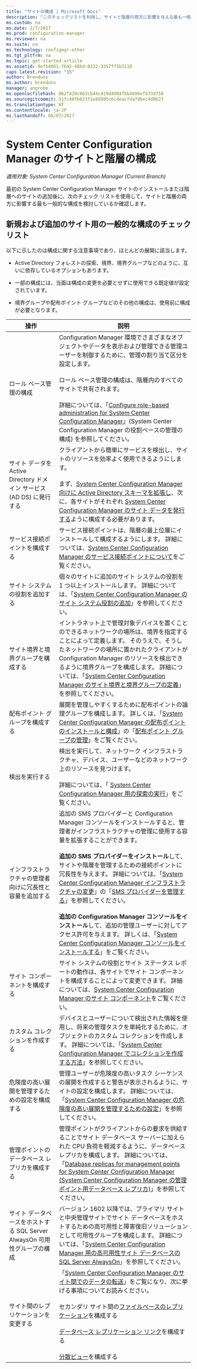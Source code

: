 ```yaml
---
title: "サイトの構成 | Microsoft Docs"
description: "このチェックリストを利用し、サイトと階層の両方に影響を与える最も一般的な構成を考慮してください。"
ms.custom: na
ms.date: 2/7/2017
ms.prod: configuration-manager
ms.reviewer: na
ms.suite: na
ms.technology: configmgr-other
ms.tgt_pltfrm: na
ms.topic: get-started-article
ms.assetid: 9efb4061-f642-48bd-8332-3357ff5b3118
caps.latest.revision: "15"
author: Brenduns
ms.author: brenduns
manager: angrobe
ms.openlocfilehash: 862f420c063cb44c419d4904fbb4696efb739758
ms.sourcegitcommit: 51fc48fb023f1e8d995c6c4eacfda7dbec4d0b2f
ms.translationtype: HT
ms.contentlocale: ja-JP
ms.lasthandoff: 08/07/2017
---
```

# <a name="configure-sites-and-hierarchies-for-system-center-configuration-manager"></a>System Center Configuration Manager のサイトと階層の構成

*適用対象: System Center Configuration Manager (Current Branch)*

最初の System Center Configuration Manager サイトのインストールまたは階層へのサイトの追加後に、次のチェック リストを使用して、サイトと階層の両方に影響する最も一般的な構成を検討しているか確認します。  

## <a name="checklist-of-common-configurations-for-new-and-additional-sites"></a>新規および追加のサイト用の一般的な構成のチェック リスト  
以下に示したのは構成に関する注意事項であり、ほとんどの展開に該当します。

-   Active Directory フォレストの探索、境界、境界グループなどのように、互いに依存しているオプションもあります。  

-   一部の構成には、当面は構成の変更を必要とせずに使用できる既定値が設定されています。  

-   境界グループや配布ポイント グループなどのその他の構成は、使用前に構成が必要となります。  

|操作|説明|  
|------------|-------------|  
|ロール ベース管理の構成|Configuration Manager 環境でさまざまなオブジェクトやデータを表示および管理できる管理ユーザーを制御するために、管理の割り当て区分を設定します。<br /><br /> ロール ベース管理の構成は、階層内のすべてのサイトで共有されます。   <br/><br/>詳細については、「[Configure role-based administration for System Center Configuration Manager](../../../../core/servers/deploy/configure/configure-role-based-administration.md)」(System Center Configuration Manager の役割ベースの管理の構成) を参照してください。|  
|サイト データを Active Directory ドメイン サービス (AD DS) に発行する|クライアントから簡単にサービスを検出し、サイトのリソースを効率よく使用できるようにします。<br /><br /> まず、[System Center Configuration Manager 向けに Active Directory スキーマを拡張し](../../../../core/plan-design/network/extend-the-active-directory-schema.md)、次に、各サイトがそれぞれ [System Center Configuration Manager のサイト データを発行する](../../../../core/servers/deploy/configure/publish-site-data.md)ように構成する必要があります。|  
|サービス接続ポイントを構成する|サービス接続ポイントは、階層の最上位層にインストールして構成するようにします。 詳細については、[System Center Configuration Manager のサービス接続ポイントについて](../../../../core/servers/deploy/configure/about-the-service-connection-point.md)をご覧ください。|  
|サイト システムの役割を追加する|個々のサイトに追加のサイト システムの役割を 1 つ以上インストールします。  詳細については、「[System Center Configuration Manager のサイト システム役割の追加](../../../../core/servers/deploy/configure/add-site-system-roles.md)」を参照してください。|  
|サイト境界と境界グループを構成する|イントラネット上で管理対象デバイスを置くことのできるネットワークの場所は、境界を指定することによって定義します。 そのうえで、そうしたネットワークの場所に置かれたクライアントが Configuration Manager のリソースを検出できるように境界グループを構成します。 詳細については、「[System Center Configuration Manager のサイト境界と境界グループの定義](../../../../core/servers/deploy/configure/define-site-boundaries-and-boundary-groups.md)」を参照してください。|  
|配布ポイント グループを構成する|展開を管理しやすくするために配布ポイントの論理グループを構成します。 詳しくは、「[System Center Configuration Manager の配布ポイントのインストールと構成](../../../../core/servers/deploy/configure/install-and-configure-distribution-points.md)」の「[配布ポイント グループの管理](../../../../core/servers/deploy/configure/install-and-configure-distribution-points.md#bkmk_manage)」をご覧ください。|  
|検出を実行する|検出を実行して、ネットワーク インフラストラクチャ、デバイス、ユーザーなどのネットワーク上のリソースを見つけます。<br /><br /> 詳細については、「 [System Center Configuration Manager 用の探索の実行](../../../../core/servers/deploy/configure/run-discovery.md)」をご覧ください。|  
|インフラストラクチャの管理者向けに冗長性と容量を追加する|追加の SMS プロバイダーと Configuration Manager コンソールをインストールすると、管理者がインフラストラクチャの管理に使用する容量を拡張することができます。<br /><br /> **追加の SMS プロバイダーをインストール**して、サイトや階層を管理するための接続ポイントに冗長性を与えます。 詳細については、「[System Center Configuration Manager インフラストラクチャの変更](../../../../core/servers/manage/modify-your-infrastructure.md)」の「[SMS プロバイダーを管理する](../../../../core/servers/manage/modify-your-infrastructure.md#BKMK_ManageSMSprovider)」を参照してください。<br /><br /> **追加の Configuration Manager コンソールをインストール**して、追加の管理ユーザーに対してアクセス許可を与えます。 詳しくは、「[System Center Configuration Manager コンソールをインストールする](../../../../core/servers/deploy/install/install-consoles.md)」をご覧ください。|  
|サイト コンポーネントを構成する|サイト システムの役割とサイト ステータス レポートの動作は、各サイトでサイト コンポーネントを構成することによって変更できます。 詳細については、[System Center Configuration Manager のサイト コンポーネント](../../../../core/servers/deploy/configure/site-components.md)をご覧ください。|  
|カスタム コレクションを作成する|デバイスとユーザーについて検出された情報を使用し、将来の管理タスクを単純化するために、オブジェクトのカスタム コレクションを作成します。 詳細については、「[System Center Configuration Manager でコレクションを作成する方法](../../../../core/clients/manage/collections/create-collections.md)」を参照してください。|  
|危険度の高い展開を管理するための設定を構成する|管理ユーザーが危険度の高いタスク シーケンスの展開を作成すると警告が表示されるように、サイトの設定を構成します。  詳細については、「[System Center Configuration Manager の危険度の高い展開を管理するための設定](../../../../protect/understand/settings-to-manage-high-risk-deployments.md)」を参照してください。|  
|管理ポイントのデータベース レプリカを構成する|管理ポイントがクライアントからの要求を供給することでサイト データベース サーバーに加えられた CPU 負荷を軽減するように、データベース レプリカを構成します。 詳細については、「[Database replicas for management points for System Center Configuration Manager (System Center Configuration Manager の管理ポイント用データベース レプリカ)](../../../../core/servers/deploy/configure/database-replicas-for-management-points.md)」を参照してください。|  
|サイト データベースをホストする SQL Server AlwaysOn 可用性グループの構成|バージョン 1602 以降では、プライマリ サイトと中央管理サイトでサイト データベースをホストするための高可用性と障害復旧ソリューションとして可用性グループを構成します。 詳細については、「[System Center Configuration Manager 用の高可用性サイト データベースの SQL Server AlwaysOn](../../../../core/servers/deploy/configure/sql-server-alwayson-for-a-highly-available-site-database.md)」を参照してください。|  
|サイト間のレプリケーションを変更する|「[System Center Configuration Manager のサイト間でのデータの転送](../../../../core/servers/manage/data-transfers-between-sites.md)」をご覧になり、次に挙げる事項についてお読みください。<br /><br /> セカンダリ サイト間の[ファイルベースのレプリケーション](../../../../core/servers/manage/data-transfers-between-sites.md#bkmk_fileroute)を構成する<br /><br /> [データベース レプリケーション リンク](../../../../core/servers/manage/data-transfers-between-sites.md#bkmk_Dblinks)を構成する<br /><br /> [分散ビュー](../../../../core/servers/manage/data-transfers-between-sites.md#bkmk_distviews)を構成する|  
